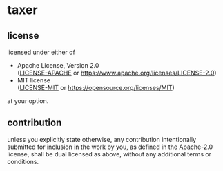 # taxer 

## license

licensed under either of

*   Apache License, Version 2.0  
    ([LICENSE-APACHE](LICENSE-APACHE) or https://www.apache.org/licenses/LICENSE-2.0)
*   MIT license  
	([LICENSE-MIT](LICENSE-MIT) or https://opensource.org/licenses/MIT)

at your option.

## contribution

unless you explicitly state otherwise, any contribution intentionally submitted
for inclusion in the work by you, as defined in the Apache-2.0 license, shall
be dual licensed as above, without any additional terms or conditions.
